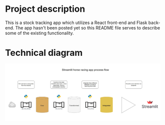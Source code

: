 # Project description

This is a stock tracking app which utilizes a React front-end and Flask back-end. The app hasn't been posted yet so this README file serves to describe some of the existing functionality.

# Technical diagram

![alt text](https://github.com/dventura11997/horse-form-sv-app/blob/main/doco/tech_diagram.jpg?raw=true)

